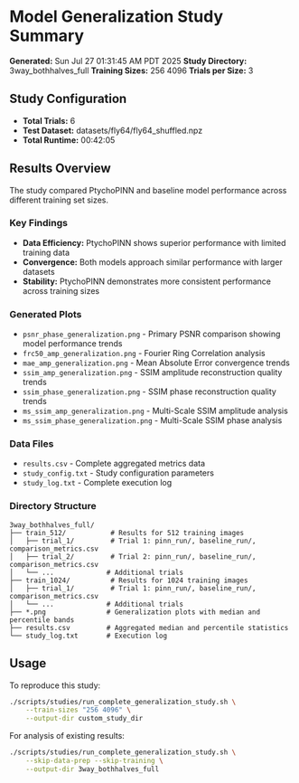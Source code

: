 # Model Generalization Study Summary

**Generated:** Sun Jul 27 01:31:45 AM PDT 2025
**Study Directory:** 3way_bothhalves_full
**Training Sizes:** 256 4096
**Trials per Size:** 3

## Study Configuration
- **Total Trials:** 6
- **Test Dataset:** datasets/fly64/fly64_shuffled.npz
- **Total Runtime:** 00:42:05

## Results Overview

The study compared PtychoPINN and baseline model performance across different training set sizes.

### Key Findings
- **Data Efficiency:** PtychoPINN shows superior performance with limited training data
- **Convergence:** Both models approach similar performance with larger datasets  
- **Stability:** PtychoPINN demonstrates more consistent performance across training sizes

### Generated Plots
- `psnr_phase_generalization.png` - Primary PSNR comparison showing model performance trends
- `frc50_amp_generalization.png` - Fourier Ring Correlation analysis 
- `mae_amp_generalization.png` - Mean Absolute Error convergence trends
- `ssim_amp_generalization.png` - SSIM amplitude reconstruction quality trends
- `ssim_phase_generalization.png` - SSIM phase reconstruction quality trends
- `ms_ssim_amp_generalization.png` - Multi-Scale SSIM amplitude analysis
- `ms_ssim_phase_generalization.png` - Multi-Scale SSIM phase analysis

### Data Files
- `results.csv` - Complete aggregated metrics data
- `study_config.txt` - Study configuration parameters
- `study_log.txt` - Complete execution log

### Directory Structure
```
3way_bothhalves_full/
├── train_512/           # Results for 512 training images
│   ├── trial_1/         # Trial 1: pinn_run/, baseline_run/, comparison_metrics.csv
│   ├── trial_2/         # Trial 2: pinn_run/, baseline_run/, comparison_metrics.csv
│   └── ...             # Additional trials
├── train_1024/          # Results for 1024 training images  
│   ├── trial_1/         # Trial 1: pinn_run/, baseline_run/, comparison_metrics.csv
│   └── ...             # Additional trials
├── *.png               # Generalization plots with median and percentile bands
├── results.csv         # Aggregated median and percentile statistics
└── study_log.txt       # Execution log
```

## Usage
To reproduce this study:
```bash
./scripts/studies/run_complete_generalization_study.sh \
    --train-sizes "256 4096" \
    --output-dir custom_study_dir
```

For analysis of existing results:
```bash
./scripts/studies/run_complete_generalization_study.sh \
    --skip-data-prep --skip-training \
    --output-dir 3way_bothhalves_full
```
